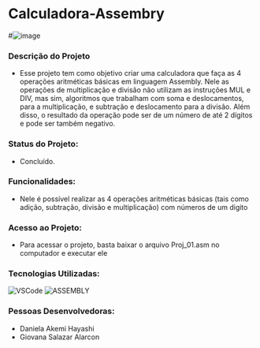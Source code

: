 # Calculadora-Assembry
#![image](https://user-images.githubusercontent.com/111883180/206519940-1748b2df-aab6-4fe0-832a-5fb50e09f821.png)
### Descrição do Projeto
- Esse projeto tem como objetivo criar uma calculadora que faça as 4 operações aritméticas básicas em linguagem Assembly. Nele as operações de multiplicação e divisão não utilizam as instruções MUL e DIV, mas sim, algoritmos que trabalham com soma e deslocamentos, para a multiplicação, e subtração e deslocamento para a divisão. Além disso, o resultado da operação pode ser de um número de até 2 dígitos e pode ser também negativo.

### Status do Projeto: 
- Concluído.

### Funcionalidades:
- Nele é possível realizar as 4 operações aritméticas básicas (tais como adição, subtração, divisão e multiplicação) com números de um digito 

### Acesso ao Projeto:
- Para acessar o projeto, basta baixar o arquivo Proj_01.asm no computador e executar ele

### Tecnologias Utilizadas:

![VSCode](https://img.shields.io/badge/VSCode-0078D4?style=for-the-badge&logo=visual%20studio%20code&logoColor=white) ![ASSEMBLY](https://img.shields.io/badge/_-ASM-F34B7D.svg?style=for-the-badge)

### Pessoas Desenvolvedoras: 
- Daniela Akemi Hayashi
- Giovana Salazar Alarcon
